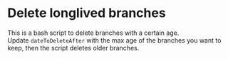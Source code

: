 # Delete longlived branches
This is a bash script to delete branches with a certain age.<br>
Update `dateToDeleteAfter` with the max age of the branches you want to keep, then the script deletes older branches.
